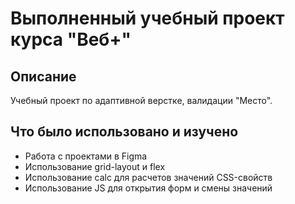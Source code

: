 # Выполненный учебный проект курса "Веб+"

## Описание

Учебный проект по адаптивной верстке, валидации "Место".

## Что было использовано и изучено
* Работа с проектами в Figma
* Использование grid-layout и flex
* Использование calc для расчетов значений CSS-свойств
* Использование JS для открытия форм и смены значений



